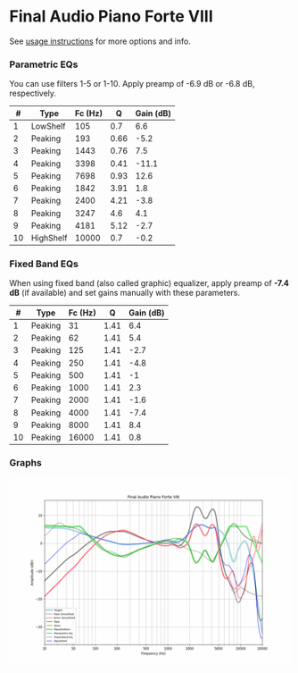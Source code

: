 # Final Audio Piano Forte VIII
See [usage instructions](https://github.com/jaakkopasanen/AutoEq#usage) for more options and info.

### Parametric EQs
You can use filters 1-5 or 1-10. Apply preamp of -6.9 dB or -6.8 dB, respectively.

|   # | Type      |   Fc (Hz) |    Q |   Gain (dB) |
|-----|-----------|-----------|------|-------------|
|   1 | LowShelf  |       105 | 0.7  |         6.6 |
|   2 | Peaking   |       193 | 0.66 |        -5.2 |
|   3 | Peaking   |      1443 | 0.76 |         7.5 |
|   4 | Peaking   |      3398 | 0.41 |       -11.1 |
|   5 | Peaking   |      7698 | 0.93 |        12.6 |
|   6 | Peaking   |      1842 | 3.91 |         1.8 |
|   7 | Peaking   |      2400 | 4.21 |        -3.8 |
|   8 | Peaking   |      3247 | 4.6  |         4.1 |
|   9 | Peaking   |      4181 | 5.12 |        -2.7 |
|  10 | HighShelf |     10000 | 0.7  |        -0.2 |

### Fixed Band EQs
When using fixed band (also called graphic) equalizer, apply preamp of **-7.4 dB** (if available) and set gains manually with these parameters.

|   # | Type    |   Fc (Hz) |    Q |   Gain (dB) |
|-----|---------|-----------|------|-------------|
|   1 | Peaking |        31 | 1.41 |         6.4 |
|   2 | Peaking |        62 | 1.41 |         5.4 |
|   3 | Peaking |       125 | 1.41 |        -2.7 |
|   4 | Peaking |       250 | 1.41 |        -4.8 |
|   5 | Peaking |       500 | 1.41 |        -1   |
|   6 | Peaking |      1000 | 1.41 |         2.3 |
|   7 | Peaking |      2000 | 1.41 |        -1.6 |
|   8 | Peaking |      4000 | 1.41 |        -7.4 |
|   9 | Peaking |      8000 | 1.41 |         8.4 |
|  10 | Peaking |     16000 | 1.41 |         0.8 |

### Graphs
![](./Final%20Audio%20Piano%20Forte%20VIII.png)

